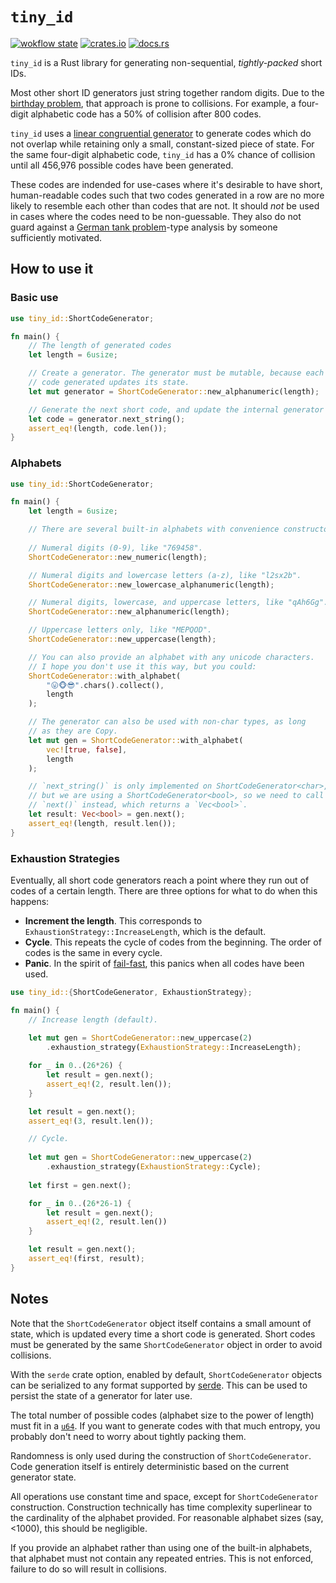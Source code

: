 # `tiny_id`

[![wokflow state](https://github.com/paulgb/tiny_id/workflows/Rust/badge.svg)](https://github.com/paulgb/tiny-id/actions/workflows/rust.yml)
[![crates.io](https://img.shields.io/crates/v/tiny-id.svg)](https://crates.io/crates/tiny-id)
[![docs.rs](https://img.shields.io/badge/docs-release-brightgreen)](https://docs.rs/tiny-id/)

`tiny_id` is a Rust library for generating non-sequential, *tightly-packed* short IDs.

Most other short ID generators just string together random digits. Due to the
[birthday problem](https://en.wikipedia.org/wiki/Birthday_problem), that approach
is prone to collisions. For example, a four-digit alphabetic code has a 50% of
collision after 800 codes.

`tiny_id` uses a [linear congruential generator](https://en.wikipedia.org/wiki/Linear_congruential_generator)
to generate codes which do not overlap while retaining only a small, constant-sized piece
of state. For the same four-digit alphabetic code, `tiny_id` has a 0% chance of collision until all 456,976 possible codes have been generated.

These codes are indended for use-cases where it's desirable to have short, human-readable
codes such that two codes generated in a row are no more likely to resemble each other than
codes that are not. It should *not* be used in cases where the codes need to be non-guessable.
They also do not guard against a [German tank problem](https://en.wikipedia.org/wiki/German_tank_problem)-type analysis by someone sufficiently motivated.

## How to use it

### Basic use

```rust
use tiny_id::ShortCodeGenerator;

fn main() {
    // The length of generated codes
    let length = 6usize;

    // Create a generator. The generator must be mutable, because each
    // code generated updates its state.
    let mut generator = ShortCodeGenerator::new_alphanumeric(length);

    // Generate the next short code, and update the internal generator state.
    let code = generator.next_string();
    assert_eq!(length, code.len());
}
```

### Alphabets

```rust
use tiny_id::ShortCodeGenerator;

fn main() {
    let length = 6usize;

    // There are several built-in alphabets with convenience constructors.
    
    // Numeral digits (0-9), like "769458".
    ShortCodeGenerator::new_numeric(length);

    // Numeral digits and lowercase letters (a-z), like "l2sx2b".
    ShortCodeGenerator::new_lowercase_alphanumeric(length);

    // Numeral digits, lowercase, and uppercase letters, like "qAh6Gg".
    ShortCodeGenerator::new_alphanumeric(length);

    // Uppercase letters only, like "MEPQOD".
    ShortCodeGenerator::new_uppercase(length);

    // You can also provide an alphabet with any unicode characters.
    // I hope you don't use it this way, but you could:
    ShortCodeGenerator::with_alphabet(
        "😛🐵😎".chars().collect(),
        length
    );

    // The generator can also be used with non-char types, as long
    // as they are Copy.
    let mut gen = ShortCodeGenerator::with_alphabet(
        vec![true, false],
        length
    );

    // `next_string()` is only implemented on ShortCodeGenerator<char>,
    // but we are using a ShortCodeGenerator<bool>, so we need to call
    // `next()` instead, which returns a `Vec<bool>`.
    let result: Vec<bool> = gen.next();
    assert_eq!(length, result.len());
}
```

### Exhaustion Strategies

Eventually, all short code generators reach a point where they run out of codes of
a certain length. There are three options for what to do when this happens:

- **Increment the length**. This corresponds to `ExhaustionStrategy::IncreaseLength`,
  which is the default.
- **Cycle**. This repeats the cycle of codes from the beginning. The order of codes
  is the same in every cycle.
- **Panic**. In the spirit of [fail-fast](https://en.wikipedia.org/wiki/Fail-fast),
  this panics when all codes have been used.

```rust
use tiny_id::{ShortCodeGenerator, ExhaustionStrategy};

fn main() {
    // Increase length (default).
    
    let mut gen = ShortCodeGenerator::new_uppercase(2)
        .exhaustion_strategy(ExhaustionStrategy::IncreaseLength);

    for _ in 0..(26*26) {
        let result = gen.next();
        assert_eq!(2, result.len());
    }

    let result = gen.next();
    assert_eq!(3, result.len());

    // Cycle.
    
    let mut gen = ShortCodeGenerator::new_uppercase(2)
        .exhaustion_strategy(ExhaustionStrategy::Cycle);
    
    let first = gen.next();

    for _ in 0..(26*26-1) {
        let result = gen.next();
        assert_eq!(2, result.len())
    }

    let result = gen.next();
    assert_eq!(first, result);
}
```

## Notes

Note that the `ShortCodeGenerator` object itself contains a small amount of
state, which is updated every time a short code is generated. Short codes must
be generated by the same `ShortCodeGenerator` object in order to avoid collisions.

With the `serde` crate option, enabled by default, `ShortCodeGenerator` objects
can be serialized to any format supported by [serde](https://serde.rs/). This
can be used to persist the state of a generator for later use.

The total number of possible codes (alphabet size to the power of length) must
fit in a [`u64`](https://doc.rust-lang.org/std/primitive.u64.html). If you want to
generate codes with that much entropy, you probably don't need to worry about
tightly packing them.

Randomness is only used during the construction of `ShortCodeGenerator`.
Code generation itself is entirely deterministic based on the current generator
state.

All operations use constant time and space, except for `ShortCodeGenerator`
construction. Construction technically has time complexity superlinear to the
cardinality of the alphabet provided. For reasonable alphabet sizes (say, <1000),
this should be negligible.

If you provide an alphabet rather than using one of the built-in alphabets, that
alphabet must not contain any repeated entries. This is not enforced, failure to
do so will result in collisions.